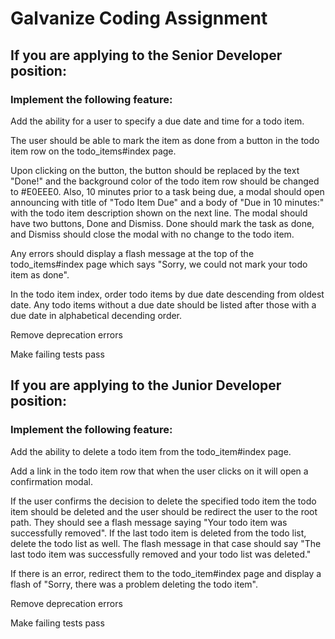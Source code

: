 # Galvanize Coding Assignment


## If you are applying to the Senior Developer position:
### Implement the following feature:
Add the ability for a user to specify a due date and time for a todo item.  

The user should be able to mark the item as done from a button in the todo item row on the todo_items#index page.  

Upon clicking on the button, the button should be replaced by the text "Done!" and the background color of the todo item row should be changed to #E0EEE0.  Also, 10 minutes prior to a task being due, a modal should open announcing with title of "Todo Item Due" and a body of "Due in 10 minutes:" with the todo item description shown on the next line.  The modal should have two buttons, Done and Dismiss.  Done should mark the task as done, and Dismiss should close the modal with no change to the todo item.  

Any errors should display a flash message at the top of the todo_items#index page which says "Sorry, we could not mark your todo item as done".

In the todo item index, order todo items by due date descending from oldest date.  Any todo items without a due date should be listed after those with a due date in alphabetical decending order.

Remove deprecation errors

Make failing tests pass
  
  
## If you are applying to the Junior Developer position:
### Implement the following feature:
Add the ability to delete a todo item from the todo_item#index page.  

Add a link in the todo item row that when the user clicks on it will open a confirmation modal. 

If the user confirms the decision to delete the specified todo item the todo item should be deleted and the user should be redirect the user to the root path.  They should see a flash message saying "Your todo item was successfully removed".  If the last todo item is deleted from the todo list, delete the todo list as well.  The flash message in that case should say "The last todo item was successfully removed and your todo list was deleted."

If there is an error, redirect them to the todo_item#index page and display a flash of "Sorry, there was a problem deleting the todo item".

Remove deprecation errors

Make failing tests pass
